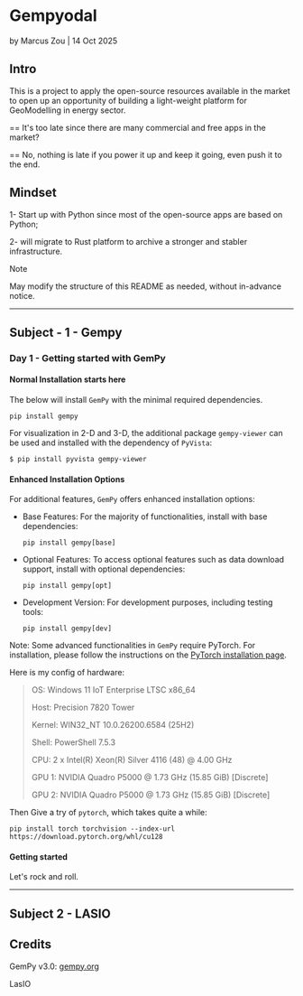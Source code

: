 # Gempyodal

by Marcus Zou | 14 Oct 2025



## Intro

This is a project to apply the open-source resources available in the market to open up an opportunity of building a light-weight platform for GeoModelling in energy sector.

== It's too late since there are many commercial and free apps in the market?

== No, nothing is late if you power it up and keep it going, even push it to the end.



## Mindset

1- Start up with Python since most of the open-source apps are based on Python;

2- will migrate to Rust platform to archive a stronger and stabler infrastructure.



> [!NOTE]
>
> May modify the structure of this README as needed, without in-advance notice. 



----

## Subject - 1 - Gempy

### Day 1 - Getting started with GemPy

#### Normal Installation starts here

The below will install `GemPy` with the minimal required dependencies.

```shell
pip install gempy
```

For visualization in 2-D and 3-D, the additional package `gempy-viewer` can be used and installed with the dependency of `PyVista`:

```
$ pip install pyvista gempy-viewer
```

#### Enhanced Installation Options

For additional features, `GemPy` offers enhanced installation options:

- Base Features: For the majority of functionalities, install with base dependencies:

  ```
  pip install gempy[base]
  ```

- Optional Features: To access optional features such as data download support, install with optional dependencies:

  ```
  pip install gempy[opt]
  ```

- Development Version: For development purposes, including testing tools:

  ```
  pip install gempy[dev]
  ```

Note: Some advanced functionalities in `GemPy` require PyTorch. For installation, please follow the instructions on the [PyTorch installation page](https://pytorch.org/get-started/locally/).

Here is my config of hardware:

> OS: Windows 11 IoT Enterprise LTSC x86_64
>
> Host: Precision 7820 Tower
>
> Kernel: WIN32_NT 10.0.26200.6584 (25H2)
>
> Shell: PowerShell 7.5.3
>
> CPU: 2 x Intel(R) Xeon(R) Silver 4116 (48) @ 4.00 GHz
>
> GPU 1: NVIDIA Quadro P5000 @ 1.73 GHz (15.85 GiB) [Discrete]
>
> GPU 2: NVIDIA Quadro P5000 @ 1.73 GHz (15.85 GiB) [Discrete]



Then Give a try of `pytorch`, which takes quite a while:

```shell
pip install torch torchvision --index-url https://download.pytorch.org/whl/cu128
```



#### Getting started

Let's rock and roll.



----

## Subject 2 - LASIO



## Credits

GemPy v3.0: [gempy.org](https://gempy.org)

LasIO